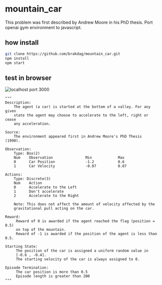 # mountain_car
This problem was first described by Andrew Moore in his PhD thesis. Port openai gym environment to javascript.

## how install
```sh
git clone https://github.com/brakdag/mountain_car.git
npm install
npm start
```
## test in browser
![localhost port 3000](https://localhost:3000/)




    """
    Description:
        The agent (a car) is started at the bottom of a valley. For any given
        state the agent may choose to accelerate to the left, right or cease
        any acceleration.

    Source:
        The environment appeared first in Andrew Moore's PhD Thesis (1990).

    Observation:
        Type: Box(2)
        Num    Observation               Min            Max
        0      Car Position              -1.2           0.6
        1      Car Velocity              -0.07          0.07

    Actions:
        Type: Discrete(3)
        Num    Action
        0      Accelerate to the Left
        1      Don't accelerate
        2      Accelerate to the Right

        Note: This does not affect the amount of velocity affected by the
        gravitational pull acting on the car.

    Reward:
         Reward of 0 is awarded if the agent reached the flag (position = 0.5)
         on top of the mountain.
         Reward of -1 is awarded if the position of the agent is less than 0.5.

    Starting State:
         The position of the car is assigned a uniform random value in
         [-0.6 , -0.4].
         The starting velocity of the car is always assigned to 0.

    Episode Termination:
         The car position is more than 0.5
         Episode length is greater than 200
    """

